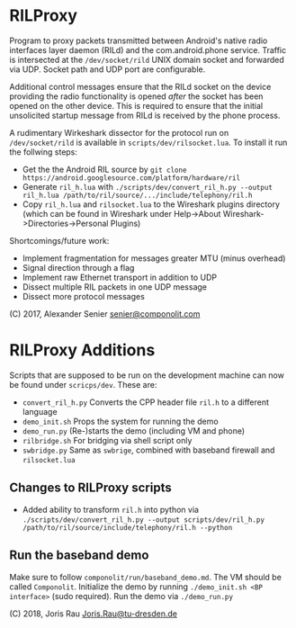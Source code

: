RILProxy
=========
Program to proxy packets transmitted between Android's native radio interfaces
layer daemon (RILd) and the com.android.phone service. Traffic is intersected
at the `/dev/socket/rild` UNIX domain socket and forwarded via UDP. Socket path
and UDP port are configurable.

Additional control messages ensure that the RILd socket on the device providing
the radio functionality is opened *after* the socket has been opened on the
other device. This is required to ensure that the initial unsolicited startup
message from RILd is received by the phone process.

A rudimentary Wirkeshark dissector for the protocol run on `/dev/socket/rild` is
available in `scripts/dev/rilsocket.lua`. To install it run the follwing steps:

 - Get the the Android RIL source by `git clone https://android.googlesource.com/platform/hardware/ril`
 - Generate `ril_h.lua` with `./scripts/dev/convert_ril_h.py --output ril_h.lua /path/to/ril/source/.../include/telephony/ril.h`
 - Copy `ril_h.lua` and `rilsocket.lua` to the Wireshark plugins directory (which can be found in Wireshark under Help->About Wireshark->Directories->Personal Plugins)


Shortcomings/future work:

* Implement fragmentation for messages greater MTU (minus overhead)
* Signal direction through a flag
* Implement raw Ethernet transport in addition to UDP
* Dissect multiple RIL packets in one UDP message
* Dissect more protocol messages

(C) 2017, Alexander Senier <senier@componolit.com>

RILProxy Additions
===================
Scripts that are supposed to be run on the development machine can now be found under `scricps/dev`. These are:
* `convert_ril_h.py` Converts the CPP header file `ril.h` to a different language
* `demo_init.sh` Props the system for running the demo
* `demo_run.py` (Re-)starts the demo (including VM and phone)
* `rilbridge.sh` For bridging via shell script only
* `swbridge.py` Same as `swbrige`, combined with baseband firewall and `rilsocket.lua`

Changes to RILProxy scripts
---------------------------
* Added ability to transform `ril.h` into python via `./scripts/dev/convert_ril_h.py --output scripts/dev/ril_h.py /path/to/ril/source/include/telephony/ril.h --python`

Run the baseband demo
---------------------
Make sure to follow `componolit/run/baseband_demo.md`. The VM should be called `Componolit`.
Initialize the demo by running `./demo_init.sh <BP interface>` (sudo required).
Run the demo via `./demo_run.py`

(C) 2018, Joris Rau <Joris.Rau@tu-dresden.de>
